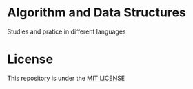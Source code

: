 # Algorithm and Data Structures

Studies and pratice in different languages

# License

This repository is under the [MIT LICENSE](LICENSE)
